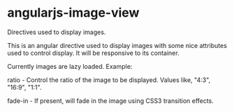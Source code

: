 # angularjs-image-view
Directives used to display images.

This is an angular directive used to display images with some nice attributes used to control display. It will be responsive to its container.

Currently images are lazy loaded. Example:

<div img-src="the-image.jpg" ratio="4:3" fade-in="2s"></div>

ratio - Control the ratio of the image to be displayed. Values like, "4:3", "16:9", "1:1". 

fade-in - If present, will fade in the image using CSS3 transition effects.
